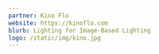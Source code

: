 ```yaml
---
partner: Kino Flo
website: https://kinoflo.com
blurb: Lighting for Image-Based Lighting
logo: /static/img/kino.jpg
---
```

